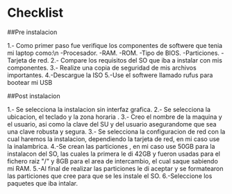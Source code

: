# Checklist

##Pre instalacion 

1.- Como primer paso fue verifique los componentes de softwere que tenia mi laptop como:\n
  -Procesador.
  -RAM.
  -ROM.
  -Tipo de BIOS.
  -Particiones.
  -Tarjeta de red.
2.- Compare los requisitos del SO que iba a instalar con mis componentes.
3.- Realize una copia de seguridad de mis archivos importantes.
4.-Descargue la ISO
5.-Use el softwere llamado rufus para bootear mi USB

##Post instalacion

1.- Se selecciona la instalacion sin interfaz grafica.
2.- Se selecciona la ubicacion, el teclado y la zona horaria .
3.- Creo el nombre de la maquina y el usuario, asi como la clave del SU y del usuario asegurandome que sea una clave robusta y segura.
3.- Se selecciona la configuracion de red con la cual  haremos la instalacion, dependiendo la tarjeta de red, en mi caso use la inalambrica.
4.-Se crean las particiones , en mi caso use 50GB para la instalacon del SO, las cuales la primera le di 42GB y fueron usadas para el fichero raiz "/" y 8GB para el area de 
intercambio, el cual saque sabiendo  mi RAM.
5.-Al final de realizar las particiones le di aceptar y se formatearon las particiones que cree para que se les instale el SO.
6.-Seleccione los paquetes que iba intalar.
